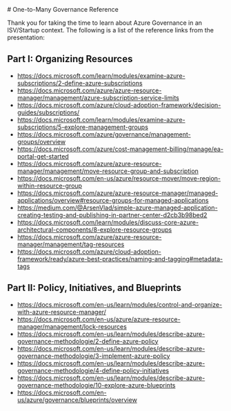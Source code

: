 <link rel="shortcut icon" href="https://raw.githubusercontent.com/Azure/fta-isv/main/docs/favicon.ico" />
# One-to-Many Governance Reference

<!-- gawk '{ if (match($0,/<http[^>]+>/,m)) print m[0] }' 01-governance-grouping-resources.md -->

Thank you for taking the time to learn about Azure Governance in an ISV/Startup context.  The following is a list of the reference links from the presentation:

## Part I: Organizing Resources
* <https://docs.microsoft.com/learn/modules/examine-azure-subscriptions/2-define-azure-subscriptions>
* <https://docs.microsoft.com/azure/azure-resource-manager/management/azure-subscription-service-limits>
* <https://docs.microsoft.com/azure/cloud-adoption-framework/decision-guides/subscriptions/>
* <https://docs.microsoft.com/learn/modules/examine-azure-subscriptions/5-explore-management-groups>
* <https://docs.microsoft.com/azure/governance/management-groups/overview>
* <https://docs.microsoft.com/azure/cost-management-billing/manage/ea-portal-get-started>
* <https://docs.microsoft.com/azure/azure-resource-manager/management/move-resource-group-and-subscription>
* <https://docs.microsoft.com/en-us/azure/resource-mover/move-region-within-resource-group>
* <https://docs.microsoft.com/azure/azure-resource-manager/managed-applications/overview#resource-groups-for-managed-applications>
* <https://medium.com/@ArsenVlad/simple-azure-managed-application-creating-testing-and-publishing-in-partner-center-d2cb3b98bed2>
* <https://docs.microsoft.com/learn/modules/discuss-core-azure-architectural-components/8-explore-resource-groups>
* <https://docs.microsoft.com/azure/azure-resource-manager/management/tag-resources>
* <https://docs.microsoft.com/azure/cloud-adoption-framework/ready/azure-best-practices/naming-and-tagging#metadata-tags>

## Part II: Policy, Initiatives, and Blueprints
* <https://docs.microsoft.com/en-us/learn/modules/control-and-organize-with-azure-resource-manager/>
* <https://docs.microsoft.com/en-us/azure/azure-resource-manager/management/lock-resources>
* <https://docs.microsoft.com/en-us/learn/modules/describe-azure-governance-methodologie/2-define-azure-policy>
* <https://docs.microsoft.com/en-us/learn/modules/describe-azure-governance-methodologie/3-implement-azure-policy>
* <https://docs.microsoft.com/en-us/learn/modules/describe-azure-governance-methodologie/4-define-policy-initiatives>
* <https://docs.microsoft.com/en-us/learn/modules/describe-azure-governance-methodologie/10-explore-azure-blueprints>
* <https://docs.microsoft.com/en-us/azure/governance/blueprints/overview>

